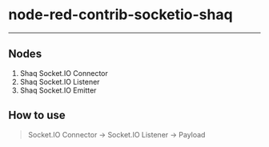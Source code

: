 # node-red-contrib-socketio-shaq
---

## Nodes

1. Shaq Socket.IO Connector
2. Shaq Socket.IO Listener
3. Shaq Socket.IO Emitter

## How to use

> Socket.IO Connector -> Socket.IO Listener -> Payload
